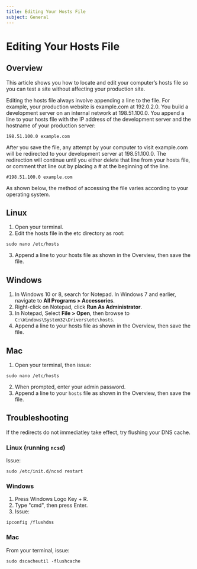 ```yaml
---
title: Editing Your Hosts File
subject: General
---
```


# Editing Your Hosts File
## Overview
This article shows you how to locate and edit your computer’s hosts file so you can test a site without affecting your production site.

Editing the hosts file always involve appending a line to the file. For example, your production website is example.com at 192.0.2.0. You build a development server on an internal network at 198.51.100.0. You append a line to your hosts file with the IP address of the development server and the hostname of your production server:
```
198.51.100.0 example.com
```
After you save the file, any attempt by your computer to visit example.com will be redirected to your development server at 198.51.100.0. The redirection will continue until you either delete that line from your hosts file, or comment that line out by placing a # at the beginning of the line.
```
#198.51.100.0 example.com
```
As shown below, the method of accessing the file varies according to your operating system.
## Linux
1. Open your terminal.
2. Edit the hosts file in the etc directory as root:
```
sudo nano /etc/hosts
```
3. Append a line to your hosts file as shown in the Overview, then save the file.
## Windows
1. In Windows 10 or 8, search for Notepad. In Windows 7 and earlier, navigate to **All Programs > Accessories**.
2. Right-click on Notepad, click **Run As Administrator**.
3. In Notepad, Select **File > Open**, then browse to `C:\Windows\System32\Drivers\etc\hosts`.
4. Append a line to your hosts file as shown in the Overview, then save the file.
## Mac
1. Open your terminal, then issue:
```
sudo nano /etc/hosts
```
2. When prompted, enter your admin password.
3. Append a line to your `hosts` file as shown in the Overview, then save the file.
## Troubleshooting
If the redirects do not immediatley take effect, try flushing your DNS cache.
### Linux (running `ncsd`)
Issue:
```
sudo /etc/init.d/ncsd restart
```
### Windows
1. Press Windows Logo Key + R.
2. Type "cmd", then press Enter.
3. Issue:
```
ipconfig /flushdns
```
### Mac
From your terminal, issue:
```
sudo dscacheutil -flushcache
```
